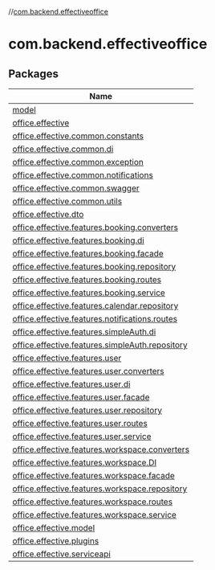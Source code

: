 //[com.backend.effectiveoffice](index.md)

# com.backend.effectiveoffice

## Packages

| Name |
|---|
| [model](com.backend.effectiveoffice/model/index.md) |
| [office.effective](com.backend.effectiveoffice/office.effective/index.md) |
| [office.effective.common.constants](com.backend.effectiveoffice/office.effective.common.constants/index.md) |
| [office.effective.common.di](com.backend.effectiveoffice/office.effective.common.di/index.md) |
| [office.effective.common.exception](com.backend.effectiveoffice/office.effective.common.exception/index.md) |
| [office.effective.common.notifications](com.backend.effectiveoffice/office.effective.common.notifications/index.md) |
| [office.effective.common.swagger](com.backend.effectiveoffice/office.effective.common.swagger/index.md) |
| [office.effective.common.utils](com.backend.effectiveoffice/office.effective.common.utils/index.md) |
| [office.effective.dto](com.backend.effectiveoffice/office.effective.dto/index.md) |
| [office.effective.features.booking.converters](com.backend.effectiveoffice/office.effective.features.booking.converters/index.md) |
| [office.effective.features.booking.di](com.backend.effectiveoffice/office.effective.features.booking.di/index.md) |
| [office.effective.features.booking.facade](com.backend.effectiveoffice/office.effective.features.booking.facade/index.md) |
| [office.effective.features.booking.repository](com.backend.effectiveoffice/office.effective.features.booking.repository/index.md) |
| [office.effective.features.booking.routes](com.backend.effectiveoffice/office.effective.features.booking.routes/index.md) |
| [office.effective.features.booking.service](com.backend.effectiveoffice/office.effective.features.booking.service/index.md) |
| [office.effective.features.calendar.repository](com.backend.effectiveoffice/office.effective.features.calendar.repository/index.md) |
| [office.effective.features.notifications.routes](com.backend.effectiveoffice/office.effective.features.notifications.routes/index.md) |
| [office.effective.features.simpleAuth.di](com.backend.effectiveoffice/office.effective.features.simpleAuth.di/index.md) |
| [office.effective.features.simpleAuth.repository](com.backend.effectiveoffice/office.effective.features.simpleAuth.repository/index.md) |
| [office.effective.features.user](com.backend.effectiveoffice/office.effective.features.user/index.md) |
| [office.effective.features.user.converters](com.backend.effectiveoffice/office.effective.features.user.converters/index.md) |
| [office.effective.features.user.di](com.backend.effectiveoffice/office.effective.features.user.di/index.md) |
| [office.effective.features.user.facade](com.backend.effectiveoffice/office.effective.features.user.facade/index.md) |
| [office.effective.features.user.repository](com.backend.effectiveoffice/office.effective.features.user.repository/index.md) |
| [office.effective.features.user.routes](com.backend.effectiveoffice/office.effective.features.user.routes/index.md) |
| [office.effective.features.user.service](com.backend.effectiveoffice/office.effective.features.user.service/index.md) |
| [office.effective.features.workspace.converters](com.backend.effectiveoffice/office.effective.features.workspace.converters/index.md) |
| [office.effective.features.workspace.DI](com.backend.effectiveoffice/office.effective.features.workspace.DI/index.md) |
| [office.effective.features.workspace.facade](com.backend.effectiveoffice/office.effective.features.workspace.facade/index.md) |
| [office.effective.features.workspace.repository](com.backend.effectiveoffice/office.effective.features.workspace.repository/index.md) |
| [office.effective.features.workspace.routes](com.backend.effectiveoffice/office.effective.features.workspace.routes/index.md) |
| [office.effective.features.workspace.service](com.backend.effectiveoffice/office.effective.features.workspace.service/index.md) |
| [office.effective.model](com.backend.effectiveoffice/office.effective.model/index.md) |
| [office.effective.plugins](com.backend.effectiveoffice/office.effective.plugins/index.md) |
| [office.effective.serviceapi](com.backend.effectiveoffice/office.effective.serviceapi/index.md) |
